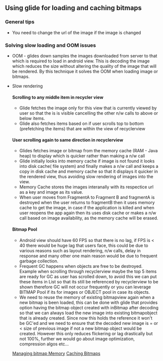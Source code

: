 ## Using glide for loading and caching bitmaps 
### General tips
* You need to change the url of the image if the image is changed 
### Solving slow loading and OOM issues 
* OOM - glides down samples the images downloaded from server to that which is required to load in android view. This is decoding the image
which reduces the size without altering the quality of the image that will be rendered. By this technique it solves the OOM when loading
image or bitmaps. 
* Slow rendering
  #### Scrolling to any middle item in recycler view 
   * Glide fetches the image only for this view that is currently viewed by user so that the is is visible cancelling the other n/w calls
    to above or below items. 
   * Glide also fetches items based on if user scrolls top to bottom (prefetching the items) that are within the view of recyclerview
  #### User scrolling again to same direction in recyclerview
   * Glides fetches image or bitmap from the memory cache (RAM - Java heap) to display which is quicker rather than making a n/w call
   * Glide initially looks into memory cache if image is not found it looks into disk cache( file system) and finally makes a n/w call
   and keeps a copy in disk cache and memory cache so that it displays it quicker in the rendered view, thus avoiding slow rendering of 
   images into the view. 
   * Memory Cache stores the images interanally with its respectice url as a key and image as its value. 
   * When user moves from FragmentA to Fragment B and fragmentA is destroyed when the user returns to fragmentB then it uses memory cache 
   to get the image, in case if the application is killed and when user reopens the app again then its uses disk cache or makes a n/w call
   based on image availability, as the memory cache will be erased. 
   
   #### Bitmap Pool
   * Android view should have 60 FPS so that there is no lag, if FPS is < 40 there would be huge lag that users face, this could be due 
   to various reasons such as layout rendering, n/w calls, delay in response and many other one main reason would be due to frequent
   garbage collection.
   * Frequent GC happens when objects are free to be destroyed. Example when scrolling through recyclerview maybe the top 5 items are
   ready for GC as user has scrolled down, to avoid this we can put these items in List so that its still be referenced by recyclerview to
   be shown therefore GC will not occur frequently or you can leverage BITMAP Pool if its for images or OBJECT pool in case its objects.
   * We need to reuse the memory of existing bitmapview again when a new bitmap is been loaded, this can be done with glide that provides
   option having the bitmap object created with inBitmap after decoding so that we can always load the new image into existing bitmapobject
   that is already created. Since now this holds the reference it won't be GC'ed and we need to ensure that the decoded new image is = or < 
   size of previous image if not a new bitmap object would be created. However this only reduces flickering or lag drastically but not 
   100%, further we would go about image optimization, compression algos etc...
   
   [Managing bitmap Memory](https://developer.android.com/topic/performance/graphics/manage-memory)
   [Caching Bitmaps](https://developer.android.com/topic/performance/graphics/cache-bitmap.html)
